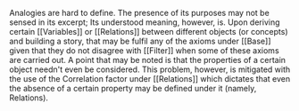 Analogies are hard to define. The presence of its purposes may not be sensed in its excerpt; Its understood meaning, however, is.
Upon deriving certain [[Variables]] or [[Relations]] between different objects (or concepts) and building a story, that may be fulfil any of the axioms under [[Base]] given that they do not disagree with [[Filter]] when some of these axioms are carried out.
A point that may be noted is that the properties of a certain object needn't even be considered. This problem, however, is mitigated with the use of the Correlation factor under [[Relations]] which dictates that even the absence of a certain property may be defined under it (namely, Relations).

